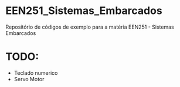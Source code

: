 # EEN251_Sistemas_Embarcados
Repositório de códigos de exemplo para a matéria EEN251 - Sistemas Embarcados

# TODO:
- Teclado numerico
- Servo Motor

